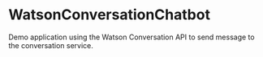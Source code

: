 # WatsonConversationChatbot

Demo application using the Watson Conversation API to send message to the conversation service.
